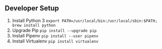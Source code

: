 




## Developer Setup

1. Install Python 3 `export PATH=/usr/local/bin:/usr/local/sbin:$PATH; brew install python`
1. Upgrade Pip `pip install --upgrade pip`
1. Install Pipenv `pip install --user pipenv`
1. Install Virtualenv `pip install virtualenv`

